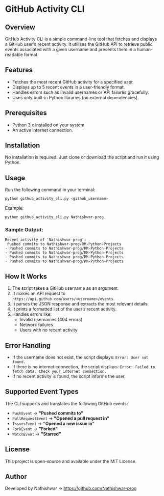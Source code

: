 # GitHub Activity CLI

## Overview
GitHub Activity CLI is a simple command-line tool that fetches and displays a GitHub user's recent activity. It utilizes the GitHub API to retrieve public events associated with a given username and presents them in a human-readable format.

## Features
- Fetches the most recent GitHub activity for a specified user.
- Displays up to 5 recent events in a user-friendly format.
- Handles errors such as invalid usernames or API failures gracefully.
- Uses only built-in Python libraries (no external dependencies).

## Prerequisites
- Python 3.x installed on your system.
- An active internet connection.

## Installation
No installation is required. Just clone or download the script and run it using Python.

## Usage
Run the following command in your terminal:
```sh
python github_activity_cli.py <github_username>
```
Example:
```sh
python github_activity_cli.py Nathishwar-prog
```

### Sample Output:
```
Recent activity of 'Nathishwar-prog':
 Pushed commits to Nathishwar-prog/RM-Python-Projects
- Pushed commits to Nathishwar-prog/RM-Python-Projects
- Pushed commits to Nathishwar-prog/RM-Python-Projects
- Pushed commits to Nathishwar-prog/RM-Python-Projects
- Pushed commits to Nathishwar-prog/RM-Python-Projects

```

## How It Works
1. The script takes a GitHub username as an argument.
2. It makes an API request to `https://api.github.com/users/<username>/events`.
3. It parses the JSON response and extracts the most relevant details.
4. It prints a formatted list of the user’s recent activity.
5. Handles errors like:
   - Invalid usernames (404 errors)
   - Network failures
   - Users with no recent activity

## Error Handling
- If the username does not exist, the script displays: `Error: User not found.`
- If there is no internet connection, the script displays: `Error: Failed to fetch data. Check your internet connection.`
- If no recent activity is found, the script informs the user.

## Supported Event Types
The CLI supports and translates the following GitHub events:
- `PushEvent` → **"Pushed commits to"**
- `PullRequestEvent` → **"Opened a pull request in"**
- `IssuesEvent` → **"Opened a new issue in"**
- `ForkEvent` → **"Forked"**
- `WatchEvent` → **"Starred"**

## License
This project is open-source and available under the MIT License.

## Author
Developed by Nathishwar ->  https://github.com/Nathishwar-prog

